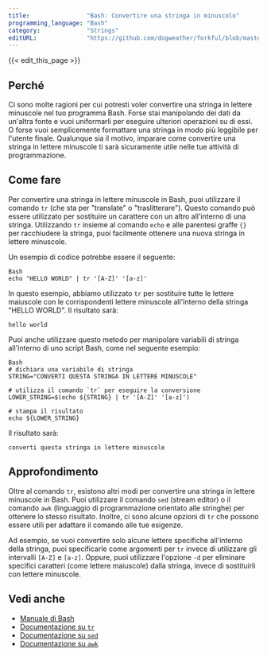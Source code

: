 ```yaml
---
title:                "Bash: Convertire una stringa in minuscolo"
programming_language: "Bash"
category:             "Strings"
editURL:              "https://github.com/dogweather/forkful/blob/master/content/it/bash/converting-a-string-to-lower-case.md"
---
```


{{< edit_this_page >}}

## Perché

Ci sono molte ragioni per cui potresti voler convertire una stringa in lettere minuscole nel tuo programma Bash. Forse stai manipolando dei dati da un'altra fonte e vuoi uniformarli per eseguire ulteriori operazioni su di essi. O forse vuoi semplicemente formattare una stringa in modo più leggibile per l'utente finale. Qualunque sia il motivo, imparare come convertire una stringa in lettere minuscole ti sarà sicuramente utile nelle tue attività di programmazione.

## Come fare

Per convertire una stringa in lettere minuscole in Bash, puoi utilizzare il comando `tr` (che sta per "translate" o "traslitterare"). Questo comando può essere utilizzato per sostituire un carattere con un altro all'interno di una stringa. Utilizzando `tr` insieme al comando `echo` e alle parentesi graffe `{}` per racchiudere la stringa, puoi facilmente ottenere una nuova stringa in lettere minuscole.

Un esempio di codice potrebbe essere il seguente:

```
Bash
echo "HELLO WORLD" | tr '[A-Z]' '[a-z]'
```

In questo esempio, abbiamo utilizzato `tr` per sostituire tutte le lettere maiuscole con le corrispondenti lettere minuscole all'interno della stringa "HELLO WORLD". Il risultato sarà:

```
hello world
```

Puoi anche utilizzare questo metodo per manipolare variabili di stringa all'interno di uno script Bash, come nel seguente esempio:

```
Bash
# dichiara una variabile di stringa
STRING="CONVERTI QUESTA STRINGA IN LETTERE MINUSCOLE"

# utilizza il comando `tr` per eseguire la conversione
LOWER_STRING=$(echo ${STRING} | tr '[A-Z]' '[a-z]')

# stampa il risultato
echo ${LOWER_STRING}
```

Il risultato sarà:

```
converti questa stringa in lettere minuscole
```

## Approfondimento

Oltre al comando `tr`, esistono altri modi per convertire una stringa in lettere minuscole in Bash. Puoi utilizzare il comando `sed` (stream editor) o il comando `awk` (linguaggio di programmazione orientato alle stringhe) per ottenere lo stesso risultato. Inoltre, ci sono alcune opzioni di `tr` che possono essere utili per adattare il comando alle tue esigenze.

Ad esempio, se vuoi convertire solo alcune lettere specifiche all'interno della stringa, puoi specificarle come argomenti per `tr` invece di utilizzare gli intervalli `[A-Z]` e `[a-z]`. Oppure, puoi utilizzare l'opzione `-d` per eliminare specifici caratteri (come lettere maiuscole) dalla stringa, invece di sostituirli con lettere minuscole.

## Vedi anche

* [Manuale di Bash](https://www.gnu.org/software/bash/manual/)
* [Documentazione su `tr`](https://www.gnu.org/software/coreutils/manual/html_node/tr-invocation.html)
* [Documentazione su `sed`](https://www.gnu.org/software/sed/manual/sed.html)
* [Documentazione su `awk`](https://www.gnu.org/software/gawk/manual/gawk.html)
